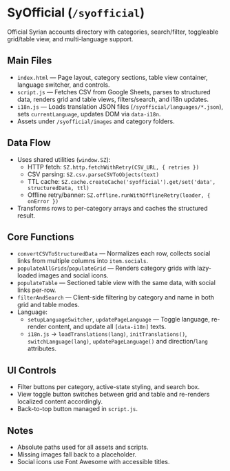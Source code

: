 # SyOfficial (`/syofficial`)

Official Syrian accounts directory with categories, search/filter, toggleable grid/table view, and multi-language support.

## Main Files
- `index.html` — Page layout, category sections, table view container, language switcher, and controls.
- `script.js` — Fetches CSV from Google Sheets, parses to structured data, renders grid and table views, filters/search, and i18n updates.
- `i18n.js` — Loads translation JSON files (`/syofficial/languages/*.json`), sets `currentLanguage`, updates DOM via `data-i18n`.
- Assets under `/syofficial/images` and category folders.

## Data Flow
- Uses shared utilities (`window.SZ`):
  - HTTP fetch: `SZ.http.fetchWithRetry(CSV_URL, { retries })`
  - CSV parsing: `SZ.csv.parseCSVToObjects(text)`
  - TTL cache: `SZ.cache.createCache('syofficial').get/set('data', structuredData, ttl)`
  - Offline retry/banner: `SZ.offline.runWithOfflineRetry(loader, { onError })`
- Transforms rows to per-category arrays and caches the structured result.

## Core Functions
- `convertCSVToStructuredData` — Normalizes each row, collects social links from multiple columns into `item.socials`.
- `populateAllGrids`/`populateGrid` — Renders category grids with lazy-loaded images and social icons.
- `populateTable` — Sectioned table view with the same data, with social links per-row.
- `filterAndSearch` — Client-side filtering by category and name in both grid and table modes.
- Language:
  - `setupLanguageSwitcher`, `updatePageLanguage` — Toggle language, re-render content, and update all `[data-i18n]` texts.
  - `i18n.js` → `loadTranslations(lang)`, `initTranslations()`, `switchLanguage(lang)`, `updatePageLanguage()` and direction/`lang` attributes.

## UI Controls
- Filter buttons per category, active-state styling, and search box.
- View toggle button switches between grid and table and re-renders localized content accordingly.
- Back-to-top button managed in `script.js`.

## Notes
- Absolute paths used for all assets and scripts.
- Missing images fall back to a placeholder.
- Social icons use Font Awesome with accessible titles.
